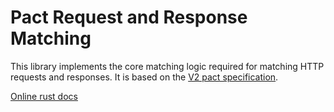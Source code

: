 # Pact Request and Response Matching

This library implements the core matching logic required for matching HTTP requests and responses. It is based on the
[V2 pact specification](https://github.com/pact-foundation/pact-specification/tree/version-2).

[Online rust docs](http://www.pact.io/reference/rust/libpact_matching-docs-latest/pact_matching/)
